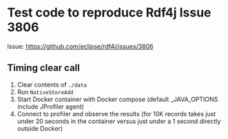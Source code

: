 # Test code to reproduce Rdf4j Issue 3806

Issue: https://github.com/eclipse/rdf4j/issues/3806

## Timing clear call

 1. Clear contents of `./data`
 1. Run `NativeStoreAdd`
 1. Start Docker container with Docker compose (default _JAVA_OPTIONS include JProfiler agent)
 1. Connect to profiler and observe the results (for 10K records takes just under 20 seconds in the container versus just under a 1 second directly outside Docker)